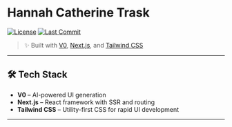 # Hannah Catherine Trask

[![License](https://img.shields.io/github/license/hannahtrask/hannahtrask.svg)](LICENSE)
[![Last Commit](https://img.shields.io/github/last-commit/hannahtrask/hannahtrask.svg)](https://github.com/hannahtrask/hannahtrask/commits/main)

> ✨ Built with [V0](https://v0.dev), [Next.js](https://nextjs.org), and [Tailwind CSS](https://tailwindcss.com)

---

## 🛠 Tech Stack

- **V0** – AI-powered UI generation
- **Next.js** – React framework with SSR and routing
- **Tailwind CSS** – Utility-first CSS for rapid UI development

---